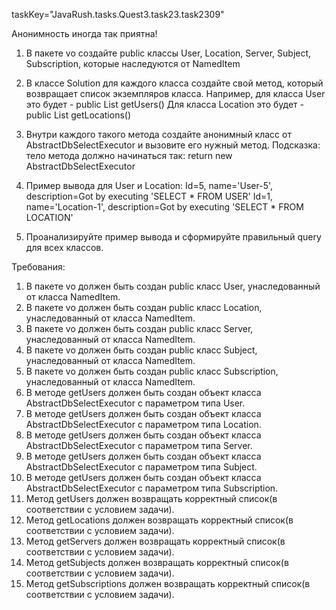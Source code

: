 taskKey="JavaRush.tasks.Quest3.task23.task2309"

Анонимность иногда так приятна!

1. В пакете vo создайте public классы User, Location, Server, Subject, Subscription, которые наследуются от NamedItem
2. В классе Solution для каждого класса создайте свой метод, который возвращает список экземпляров класса.
Например, для класса User это будет - public List<User> getUsers()
Для класса Location это будет - public List<Location> getLocations()
3. Внутри каждого такого метода создайте анонимный класс от AbstractDbSelectExecutor и вызовите его нужный метод.
Подсказка: тело метода должно начинаться так: return new AbstractDbSelectExecutor

4. Пример вывода для User и Location:
Id=5, name='User-5', description=Got by executing 'SELECT * FROM USER'
Id=1, name='Location-1', description=Got by executing 'SELECT * FROM LOCATION'

5. Проанализируйте пример вывода и сформируйте правильный query для всех классов.


Требования:
1.	В пакете vo должен быть создан public класс User, унаследованный от класса NamedItem.
2.	В пакете vo должен быть создан public класс Location, унаследованный от класса NamedItem.
3.	В пакете vo должен быть создан public класс Server, унаследованный от класса NamedItem.
4.	В пакете vo должен быть создан public класс Subject, унаследованный от класса NamedItem.
5.	В пакете vo должен быть создан public класс Subscription, унаследованный от класса NamedItem.
6.	В методе getUsers должен быть создан объект класса AbstractDbSelectExecutor с параметром типа User.
7.	В методе getUsers должен быть создан объект класса AbstractDbSelectExecutor с параметром типа Location.
8.	В методе getUsers должен быть создан объект класса AbstractDbSelectExecutor с параметром типа Server.
9.	В методе getUsers должен быть создан объект класса AbstractDbSelectExecutor с параметром типа Subject.
10.	В методе getUsers должен быть создан объект класса AbstractDbSelectExecutor с параметром типа Subscription.
11.	Метод getUsers должен возвращать корректный список(в соответствии с условием задачи).
12.	Метод getLocations должен возвращать корректный список(в соответствии с условием задачи).
13.	Метод getServers должен возвращать корректный список(в соответствии с условием задачи).
14.	Метод getSubjects должен возвращать корректный список(в соответствии с условием задачи).
15.	Метод getSubscriptions должен возвращать корректный список(в соответствии с условием задачи).



